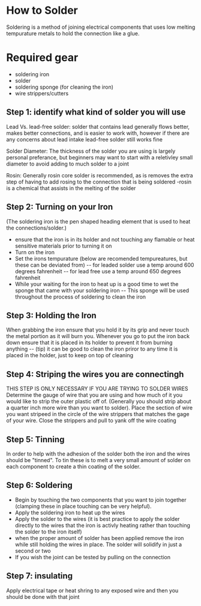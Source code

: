 # How to Solder

 
Soldering is a method of joining electrical components that uses low melting tempurature metals to hold the connection like a glue. 

# Required gear
- soldering iron
- solder
- soldering sponge (for cleaning the iron)
- wire strippers/cutters

## Step 1: identify what kind of solder you will use
Lead Vs. lead-free solder: solder that contains lead generally flows better, makes better connections, and is easier to work with, however if there are any concerns about lead intake lead-free solder still works fine

Solder Diameter: The thickness of the solder you are using is largely personal preferance, but beginners may want to start with a reletivley small diameter to avoid adding to much solder to a joint

Rosin: Generally rosin core solder is recommended, as is removes the extra step of having to add rosing to the connection that is being soldered
-rosin is a chemical that assists in the melting of the solder


## Step 2: Turning on your Iron
(The soldering iron is the pen shaped heading element that is used to heat the connections/solder.)
- ensure that the iron is in its holder and not touching any flamable or heat sensitive materials prior to turning it on
- Turn on the iron
- Set the irons tempurature (below are recomended tempureatures, but these can be deviated from)
-- for leaded solder use a temp around 600 degrees fahrenheit
-- for lead free use a temp around 650 degrees fahrenheit
- While your waiting for the iron to heat up is a good time to wet the sponge that came with your soldering iron
-- This sponge will be used throughout the process of soldering to clean the iron 


## Step 3: Holding the Iron
When grabbing the iron ensure that you hold it by its grip and never touch the metal portion as it will burn you. Whenever you go to put the iron back down ensure that it is placed in its holder to prevent it from burning anything
-- (tip) it can be good to clean the iron priror to any time it is placed in the holder, just to keep on top of cleaning



## Step 4: Striping the wires you are connectingh 
THIS STEP IS ONLY NECESSARY IF YOU ARE TRYING TO SOLDER WIRES
Determine the gauge of wire that you are using and how much of it you would like to strip the outer plastic off of. (Generally you should strip about a quarter inch more wire than you want to solder). Place the section of wire you want stripeed in the circle of the wire strippers that matches the gage of your wire. Close the strippers and pull to yank off the wire coating

## Step 5: Tinning
In order to help with the adhesion of the solder both the iron and the wires should be "tinned". To tin these is to melt a very small amount of solder on each component to create a thin coating of the solder.

## Step 6: Soldering 
- Begin by touching the two components that you want to join together (clamping these in place touching can be very helpful).
- Apply the soldering iron to heat up the wires
- Apply the solder to the wires (it is best practice to apply the solder directly to the wires that the iron is activly heating rather than touching the solder to the iron itself)
- when the proper amount of solder has been applied remove the iron while still holding the wires in place. The solder will solidify in just a second or two
- If you wish the joint can be tested by pulling on the connection

## Step 7: insulating
Apply electrical tape or heat shring to any exposed wire and then you should be done with that joint


